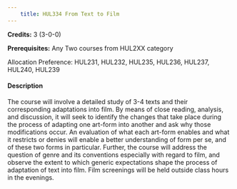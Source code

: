 ```yaml
---
    title: HUL334 From Text to Film
---
```

**Credits:** 3 (3-0-0)



**Prerequisites:** Any Two courses from HUL2XX category

Allocation Preference: HUL231, HUL232, HUL235, HUL236, HUL237, HUL240, HUL239

#### Description 
The course will involve a detailed study of 3-4 texts and their corresponding adaptations into film. By means of close reading, analysis, and discussion, it will seek to identify the changes that take place during the process of adapting one art-form into another and ask why those modifications occur. An evaluation of what each art-form enables and what it restricts or denies will enable a better understanding of form per se, and of these two forms in particular. Further, the course will address the question of genre and its conventions especially with regard to film, and observe the extent to which generic expectations shape the process of adaptation of text into film. Film screenings will be held outside class hours in the evenings.